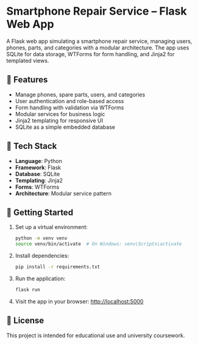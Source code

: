 # Smartphone Repair Service – Flask Web App

A Flask web app simulating a smartphone repair service, managing users, phones, parts, and categories with a modular architecture. The app uses SQLite for data storage, WTForms for form handling, and Jinja2 for templated views.

## 🔧 Features

- Manage phones, spare parts, users, and categories
- User authentication and role-based access
- Form handling with validation via WTForms
- Modular services for business logic
- Jinja2 templating for responsive UI
- SQLite as a simple embedded database

## 🧰 Tech Stack

- **Language**: Python
- **Framework**: Flask
- **Database**: SQLite
- **Templating**: Jinja2
- **Forms**: WTForms
- **Architecture**: Modular service pattern

## 🚀 Getting Started

1. Set up a virtual environment:
   ```bash
   python -m venv venv
   source venv/bin/activate  # On Windows: venv\Scripts\activate
   ```

2. Install dependencies:
   ```bash
   pip install -r requirements.txt
   ```

3. Run the application:
   ```bash
   flask run
   ```

4. Visit the app in your browser: [http://localhost:5000](http://localhost:5000)

## 📝 License

This project is intended for educational use and university coursework.
